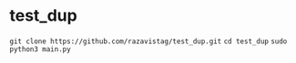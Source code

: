# test_dup

`git clone https://github.com/razavistag/test_dup.git`
`cd test_dup`
`sudo python3 main.py`
